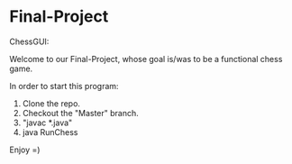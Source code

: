 # Final-Project

ChessGUI:

Welcome to our Final-Project, whose goal is/was to be a functional chess game.

In order to start this program:

1. Clone the repo.
2. Checkout the "Master" branch.
3. "javac *.java"
4. java RunChess

Enjoy =)
